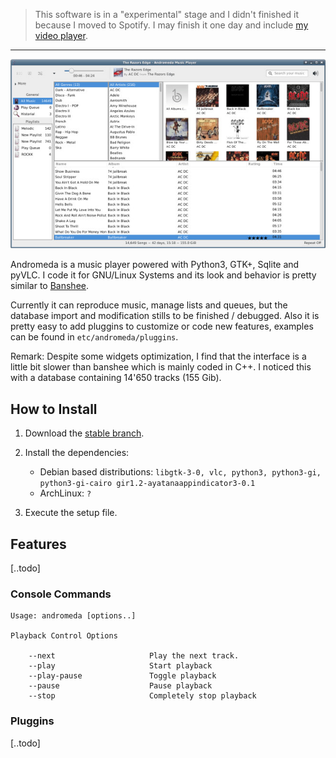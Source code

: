 > This software is in a "experimental" stage and I didn't finished it because I moved to Spotify. I may finish it one day and include [my video player](https://github.com/rsm-gh/vlist-player).

-----------


![Andromeda GUI](https://raw.githubusercontent.com/rsm-gh/andromeda/master/usr/share/doc/andromeda/preview.jpeg)

Andromeda is a music player powered with Python3, GTK+, Sqlite and pyVLC. I code it for GNU/Linux Systems and its look and behavior is pretty similar to [Banshee](https://www.banshee-project.org/).

Currently it can reproduce music, manage lists and queues, but the database import and modification stills to be finished / debugged. Also it is pretty easy to add pluggins to customize or code new features, examples can be found in `etc/andromeda/pluggins`.

Remark: Despite some widgets optimization, I find that the interface is a little bit slower than banshee which is mainly coded in C++. I noticed this with a database containing 14'650 tracks (155 Gib).

## How to Install

1. Download the [stable branch](https://github.com/rsm-gh/andromeda/archive/master.zip).
2. Install the dependencies:
    * Debian based distributions: `libgtk-3-0, vlc, python3, python3-gi, python3-gi-cairo gir1.2-ayatanaappindicator3-0.1`
    * ArchLinux: `?`

3. Execute the setup file.

## Features

[..todo]


### Console Commands
```
Usage: andromeda [options..]

Playback Control Options

    --next                     Play the next track.
    --play                     Start playback
    --play-pause               Toggle playback
    --pause                    Pause playback
    --stop                     Completely stop playback
```

### Pluggins

[..todo]
